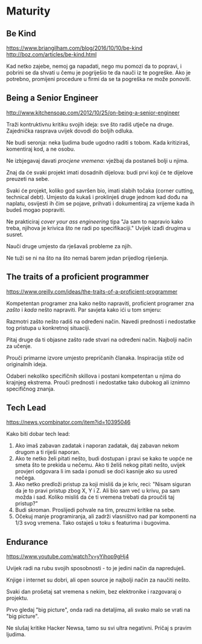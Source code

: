 # Maturity

## Be Kind

https://www.briangilham.com/blog/2016/10/10/be-kind
http://boz.com/articles/be-kind.html

Kad netko zajebe, nemoj ga napadati, nego mu pomozi da to popravi, i pobrini se da shvati u čemu je pogriješio te da nauči iz te pogreške. Ako je potrebno, promijeni procedure u firmi da se ta pogreška ne može ponoviti.

## Being a Senior Engineer

http://www.kitchensoap.com/2012/10/25/on-being-a-senior-engineer

Traži kontruktivnu kritiku svojih ideja: sve što radiš utječe na druge. Zajednička rasprava uvijek dovodi do boljih odluka.

Ne budi seronja: neka ljudima bude ugodno raditi s tobom. Kada kritiziraš, komentiraj kod, a ne osobu.

Ne izbjegavaj davati *procjene vremena*: vježbaj da postaneš bolji u njima.

Znaj da će svaki projekt imati dosadnih dijelova: budi prvi koji će te dijelove preuzeti na sebe.

Svaki će projekt, koliko god savršen bio, imati slabih točaka (corner cutting, technical debt). Umjesto da kukaš i proklinješ druge jednom kad dođu na naplatu, osvijesti ih čim se pojave, prihvati i dokumentiraj za vrijeme kada ih budeš mogao popraviti.

Ne prakticiraj *cover your ass engineering* tipa "Ja sam to napravio kako treba, njihova je krivica što ne radi po specifikaciji." Uvijek izađi drugima u susret.

Nauči druge umjesto da rješavaš probleme za njih.

Ne tuži se ni na što na što nemaš barem jedan prijedlog riješenja.

## The traits of a proficient programmer

https://www.oreilly.com/ideas/the-traits-of-a-proficient-programmer

Kompetentan programer zna kako nešto napraviti, proficient programer zna *zašto* i *kada* nešto napraviti. Par savjeta kako ići u tom smjeru:

Razmotri zašto nešto radiš na određeni način. Navedi prednosti i nedostatke tog pristupa u konkretnoj situaciji.

Pitaj druge da ti objasne zašto rade stvari na određeni način. Najbolji način za učenje.

Prouči primarne izvore umjesto prepričanih članaka. Inspiracija stiže od originalnih ideja.

Odaberi nekoliko specifičnih skillova i postani kompetentan u njima do krajnjeg ekstrema. Prouči prednosti i nedostatke tako dubokog ali iznimno specifičnog znanja.

## Tech Lead

https://news.ycombinator.com/item?id=10395046

Kako biti dobar tech lead:
1. Ako imaš zabavan zadatak i naporan zadatak, daj zabavan nekom drugom a ti riješi naporan.
2. Ako te netko želi pitati nešto, budi dostupan i pravi se kako te uopće ne smeta što te prekida u nečemu. Ako ti želiš nekog pitati nešto, uvijek provjeri odgovara li im sada i ponudi se doći kasnije ako su usred nečega.
3. Ako netko predloži pristup za koji misliš da je kriv, reci: "Nisam siguran da je to pravi pristup zbog X, Y i Z. Ali bio sam već u krivu, pa sam možda i sad. Koliko misliš da će ti vremena trebati da proučiš taj pristup?"
4. Budi skroman. Proslijedi pohvale na tim, preuzmi kritike na sebe.
5. Očekuj manje programiranja, ali zadrži vlasništvo nad par komponenti na 1/3 svog vremena. Tako ostaješ u toku s featurima i bugovima.

## Endurance

https://www.youtube.com/watch?v=yYihop9gHj4

Uvijek radi na rubu svojih sposobnosti - to je jedini način da napreduješ.

Knjige i internet su dobri, ali open source je najbolji način za naučiti nešto.

Svaki dan prošetaj sat vremena s nekim, bez elektronike i razgovaraj o projektu.

Prvo gledaj "big picture", onda radi na detaljima, ali svako malo se vrati na "big picture".

Ne slušaj kritike Hacker Newsa, tamo su svi ultra negativni. Pričaj s pravim ljudima.


